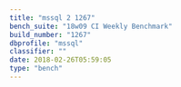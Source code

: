 ```yaml
---
title: "mssql 2 1267"
bench_suite: "18w09 CI Weekly Benchmark"
build_number: "1267"
dbprofile: "mssql"
classifier: ""
date: 2018-02-26T05:59:05
type: "bench"
---
```

